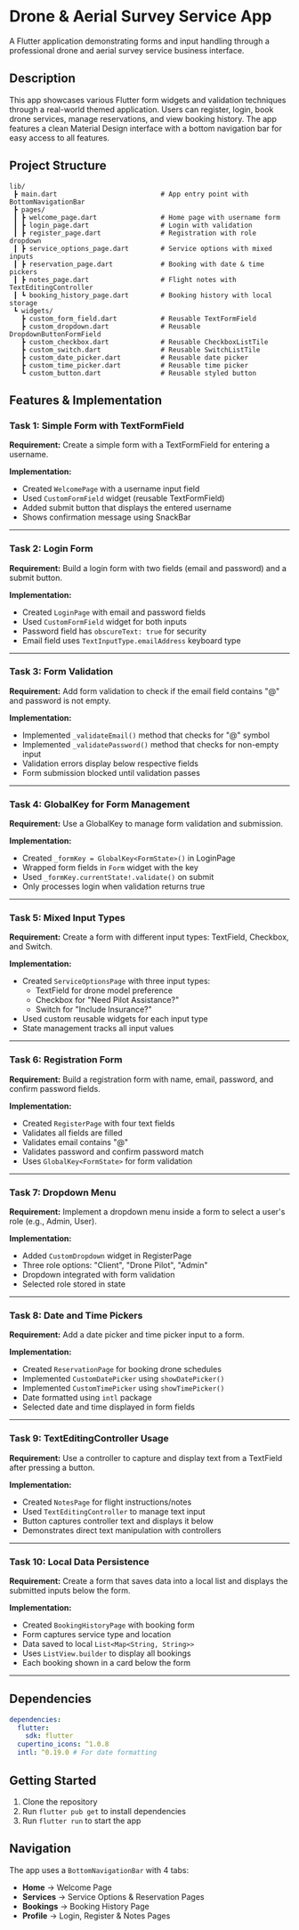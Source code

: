 # Drone & Aerial Survey Service App

A Flutter application demonstrating forms and input handling through a professional drone and aerial survey service business interface.

## Description

This app showcases various Flutter form widgets and validation techniques through a real-world themed application. Users can register, login, book drone services, manage reservations, and view booking history. The app features a clean Material Design interface with a bottom navigation bar for easy access to all features.

## Project Structure

```
lib/
 ┣ main.dart                          # App entry point with BottomNavigationBar
 ┣ pages/
 ┃ ┣ welcome_page.dart                # Home page with username form
 ┃ ┣ login_page.dart                  # Login with validation
 ┃ ┣ register_page.dart               # Registration with role dropdown
 ┃ ┣ service_options_page.dart        # Service options with mixed inputs
 ┃ ┣ reservation_page.dart            # Booking with date & time pickers
 ┃ ┣ notes_page.dart                  # Flight notes with TextEditingController
 ┃ ┗ booking_history_page.dart        # Booking history with local storage
 ┗ widgets/
   ┣ custom_form_field.dart           # Reusable TextFormField
   ┣ custom_dropdown.dart             # Reusable DropdownButtonFormField
   ┣ custom_checkbox.dart             # Reusable CheckboxListTile
   ┣ custom_switch.dart               # Reusable SwitchListTile
   ┣ custom_date_picker.dart          # Reusable date picker
   ┣ custom_time_picker.dart          # Reusable time picker
   ┗ custom_button.dart               # Reusable styled button
```

## Features & Implementation

### Task 1: Simple Form with TextFormField

**Requirement:** Create a simple form with a TextFormField for entering a username.

**Implementation:**

- Created `WelcomePage` with a username input field
- Used `CustomFormField` widget (reusable TextFormField)
- Added submit button that displays the entered username
- Shows confirmation message using SnackBar

---

### Task 2: Login Form

**Requirement:** Build a login form with two fields (email and password) and a submit button.

**Implementation:**

- Created `LoginPage` with email and password fields
- Used `CustomFormField` widget for both inputs
- Password field has `obscureText: true` for security
- Email field uses `TextInputType.emailAddress` keyboard type

---

### Task 3: Form Validation

**Requirement:** Add form validation to check if the email field contains "@" and password is not empty.

**Implementation:**

- Implemented `_validateEmail()` method that checks for "@" symbol
- Implemented `_validatePassword()` method that checks for non-empty input
- Validation errors display below respective fields
- Form submission blocked until validation passes

---

### Task 4: GlobalKey for Form Management

**Requirement:** Use a GlobalKey<FormState> to manage form validation and submission.

**Implementation:**

- Created `_formKey = GlobalKey<FormState>()` in LoginPage
- Wrapped form fields in `Form` widget with the key
- Used `_formKey.currentState!.validate()` on submit
- Only processes login when validation returns true

---

### Task 5: Mixed Input Types

**Requirement:** Create a form with different input types: TextField, Checkbox, and Switch.

**Implementation:**

- Created `ServiceOptionsPage` with three input types:
  - TextField for drone model preference
  - Checkbox for "Need Pilot Assistance?"
  - Switch for "Include Insurance?"
- Used custom reusable widgets for each input type
- State management tracks all input values

---

### Task 6: Registration Form

**Requirement:** Build a registration form with name, email, password, and confirm password fields.

**Implementation:**

- Created `RegisterPage` with four text fields
- Validates all fields are filled
- Validates email contains "@"
- Validates password and confirm password match
- Uses `GlobalKey<FormState>` for form validation

---

### Task 7: Dropdown Menu

**Requirement:** Implement a dropdown menu inside a form to select a user's role (e.g., Admin, User).

**Implementation:**

- Added `CustomDropdown` widget in RegisterPage
- Three role options: "Client", "Drone Pilot", "Admin"
- Dropdown integrated with form validation
- Selected role stored in state

---

### Task 8: Date and Time Pickers

**Requirement:** Add a date picker and time picker input to a form.

**Implementation:**

- Created `ReservationPage` for booking drone schedules
- Implemented `CustomDatePicker` using `showDatePicker()`
- Implemented `CustomTimePicker` using `showTimePicker()`
- Date formatted using `intl` package
- Selected date and time displayed in form fields

---

### Task 9: TextEditingController Usage

**Requirement:** Use a controller to capture and display text from a TextField after pressing a button.

**Implementation:**

- Created `NotesPage` for flight instructions/notes
- Used `TextEditingController` to manage text input
- Button captures controller text and displays it below
- Demonstrates direct text manipulation with controllers

---

### Task 10: Local Data Persistence

**Requirement:** Create a form that saves data into a local list and displays the submitted inputs below the form.

**Implementation:**

- Created `BookingHistoryPage` with booking form
- Form captures service type and location
- Data saved to local `List<Map<String, String>>`
- Uses `ListView.builder` to display all bookings
- Each booking shown in a card below the form

---

## Dependencies

```yaml
dependencies:
  flutter:
    sdk: flutter
  cupertino_icons: ^1.0.8
  intl: ^0.19.0 # For date formatting
```

## Getting Started

1. Clone the repository
2. Run `flutter pub get` to install dependencies
3. Run `flutter run` to start the app

## Navigation

The app uses a `BottomNavigationBar` with 4 tabs:

- **Home** → Welcome Page
- **Services** → Service Options & Reservation Pages
- **Bookings** → Booking History Page
- **Profile** → Login, Register & Notes Pages
